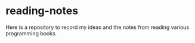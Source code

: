 # reading-notes
Here is a repository to record my ideas and the notes from reading various programming books.
